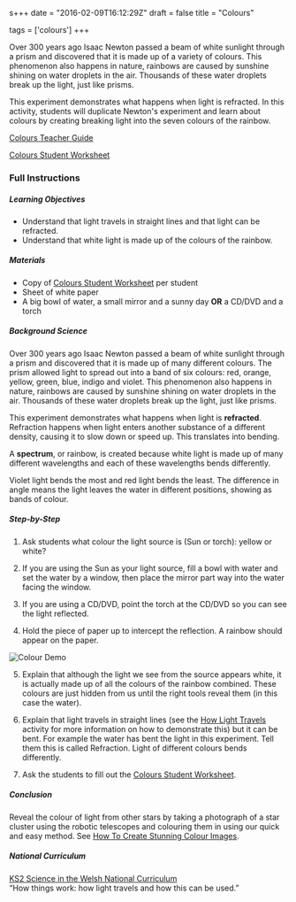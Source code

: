 s+++
date = "2016-02-09T16:12:29Z"
draft = false
title = "Colours"

tags = ['colours']
+++

Over 300 years ago Isaac Newton passed a beam of white sunlight through a prism and discovered that it is made up of a variety of colours. This phenomenon also happens in nature, rainbows are caused by sunshine shining on water droplets in the air. Thousands of these water droplets break up the light, just like prisms.

This experiment demonstrates what happens when light is refracted. In this activity, students will duplicate Newton's experiment and learn about colours by creating breaking light into the seven colours of the rainbow.

[Colours Teacher Guide](https://drive.google.com/file/d/0B42a91Be7891X3BISUFrM25uYTQ/view?usp=sharing)

[Colours Student Worksheet](https://drive.google.com/drive/folders/0B42a91Be7891eVdQMlVMUnNCTlU)

### Full Instructions

##### Learning Objectives

- Understand that light travels in straight lines and that light can be refracted.
- Understand that white light is made up of the colours of the rainbow.

##### Materials

- Copy of [Colours Student Worksheet](https://drive.google.com/drive/folders/0B42a91Be7891eVdQMlVMUnNCTlU) per student
- Sheet of white paper
- A big bowl of water, a small mirror and a sunny day **OR** a CD/DVD and a torch

##### Background Science

Over 300 years ago Isaac Newton passed a beam of white sunlight through a prism and discovered that it is made up of many different colours. The prism allowed light to spread out into a band of six colours: red, orange, yellow, green, blue, indigo and violet. This phenomenon also happens in nature, rainbows are caused by sunshine shining on water droplets in the air. Thousands of these water droplets break up the light, just like prisms.

This experiment demonstrates what happens when light is **refracted**. Refraction happens when light enters another substance of a different density, causing it to slow down or speed up. This translates into bending.

A **spectrum**, or rainbow, is created because white light is made up of many different wavelengths and each of these wavelengths bends differently.

Violet light bends the most and red light bends the least. The difference in angle means the light leaves the water in different positions, showing as bands of colour.

##### Step-by-Step

1) Ask students what colour the light source is (Sun or torch): yellow or white?

2) If you are using the Sun as your light source, fill a bowl with water and set the water by a window, then place the mirror part way into the water facing the window.

3) If you are using a CD/DVD, point the torch at the CD/DVD so you can see the light reflected.

4) Hold the piece of paper up to intercept the reflection. A rainbow should appear on the paper.

![Colour Demo](/images/colour-demo.png/)

5) Explain that although the light we see from the source appears white, it is actually made up of all the colours of the rainbow combined. These colours are just hidden from us until the right tools reveal them (in this case the water).

6) Explain that light travels in straight lines (see the [How Light Travels](https://drive.google.com/file/d/0B42a91Be7891WWItWFRLbzVYc0U/view?usp=sharing) activity for more information on how to demonstrate this) but it can be bent. For example the water has bent the light in this experiment. Tell them this is called Refraction. Light of different colours bends differently.

7) Ask the students to fill out the [Colours Student Worksheet](https://drive.google.com/drive/folders/0B42a91Be7891eVdQMlVMUnNCTlU).

##### Conclusion

Reveal the colour of light from other stars by taking a photograph of a star cluster using the robotic telescopes and colouring them in using our quick and easy method. See [How To Create Stunning Colour Images](https://drive.google.com/file/d/0B42a91Be7891WFJLUmtSaWotb3c/view?usp=sharing).  

##### National Curriculum

[KS2 Science in the Welsh National Curriculum](http://learning.wales.gov.uk/docs/learningwales/publications/140624-science-in-the-national-curriculum-en.pdf)<br>“How things work: how light travels and how this can be used.”</br>

